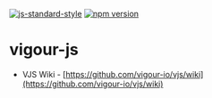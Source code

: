 [![js-standard-style](https://img.shields.io/badge/code%20style-standard-brightgreen.svg?style=flat)](https://github.com/feross/standard)
[![npm version](https://badge.fury.io/js/colors-browserify.svg)](https://badge.fury.io/js/vigour-js)

# vigour-js
- VJS Wiki - [https://github.com/vigour-io/vjs/wiki](https://github.com/vigour-io/vjs/wiki)
